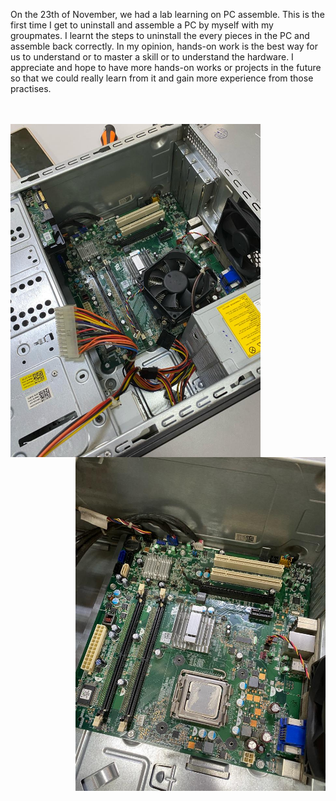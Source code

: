 On the 23th of November, we had a lab learning on PC assemble. This is the first time I get to uninstall and assemble a PC by myself with my groupmates.
I learnt the steps to uninstall the every pieces in the PC and assemble back correctly.
In my opinion, hands-on work is the best way for us to understand or to master a skill or to understand the hardware. I appreciate and hope to have more hands-on 
works or projects in the future so that we could really learn from it and gain more experience from those practises. <br/> <br/> <br/>


<img align = "left" src="https://github.com/chauyingjia/Year-1_sem-1/blob/main/SECP1513%20TECHNOLOGY%20AND%20INFORMATION%20SYSTEM/Assignment/PC%20Assemble%20(Lab)/pc1.jpg" width="400" />
<img align = "right" src="https://github.com/chauyingjia/Year-1_sem-1/blob/main/SECP1513%20TECHNOLOGY%20AND%20INFORMATION%20SYSTEM/Assignment/PC%20Assemble%20(Lab)/pc2.jpg" width="400" />
